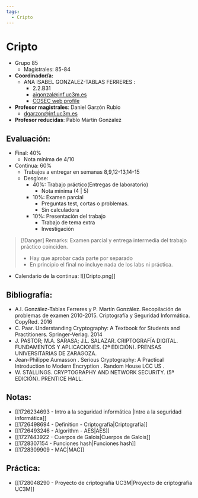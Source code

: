 ```yaml
---
tags:
  - Cripto
---
```

# Cripto

+ Grupo 85
	+ Magistrales: 85-84
+ **Coordinador/a:** 
	+ ANA ISABEL GONZALEZ-TABLAS FERRERES : 
		+ 2.2.B31
		+ aigonzal@inf.uc3m.es
		+ [COSEC web profile](https://cosec.inf.uc3m.es/people/ana-isabel-gonzalez-tablas/)
+ **Profesor magistrales**: Daniel Garzón Rubio
	+ dgarzon@inf.uc3m.es
+ **Profesor reducidas**: Pablo Martín Gonzalez


## Evaluación: 
- Final: 40%
	- Nota mínima de 4/10
- Continua: 60%
	- Trabajos a entregar en semanas 8,9,12-13,14-15
	- Desglose: 
		- 40%: Trabajo práctico(Entregas de laboratorio)
			- Nota mínima (4 | 5)
		- 10%: Examen parcial 
			- Preguntas test, cortas o problemas. 
			- Sin calculadora 
		- 10%: Presentación del trabajo
			- Trabajo de tema extra
			- Investigación

> [!Danger] Remarks: 
> Examen parcial y entrega intermedia del trabajo práctico coinciden.
> + Hay que aprobar cada parte por separado 
> + En principio el final no incluye nada de los labs ni práctica. 

+ Calendario de la continua: 
	![[Cripto.png]]
	
## Bibliografía: 
- A.I. González-Tablas Ferreres y P. Martín González. Recopilación de problemas de examen 2010-2015. Criptografía y Seguridad Informática. CopyRed. 2016
- C. Paar. Understanding Cryptography: A Textbook for Students and Practitioners. Springer-Verlag. 2014
- J. PASTOR; M.A. SARASA; J.L. SALAZAR. CRIPTOGRAFÍA DIGITAL. FUNDAMENTOS Y APLICACIONES. (2ª EDICIÓN). PRENSAS UNIVERSITARIAS DE ZARAGOZA.
- Jean-Philippe Aumasson . Serious Cryptography: A Practical Introduction to Modern Encryption . Random House LCC US .
- W. STALLINGS. CRYPTOGRAPHY AND NETWORK SECURITY. (5ª EDICIÓN). PRENTICE HALL.
## Notas: 
+ [[1726234693 - Intro a la seguridad informática |Intro a la seguridad informática]]
+ [[1726498694 - Definition - Criptografía|Criptografía]]
+ [[1726493246 - Algorithm - AES|AES]]
+ [[1727443922 - Cuerpos de Galois|Cuerpos de Galois]]
+ [[1728307154 - Funciones hash|Funciones hash]]
+ [[1728309909 - MAC|MAC]]
## Práctica:
+ [[1728048290 - Proyecto de criptografía UC3M|Proyecto de criptografía UC3M]]